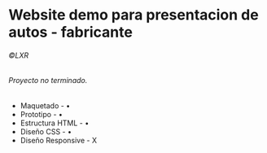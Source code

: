 # Website demo para presentacion de autos - fabricante
###### ©LXR
###### Proyecto no terminado.

- Maquetado - •
- Prototipo - •
- Estructura HTML - •
- Diseño CSS - •
- Diseño Responsive - X
